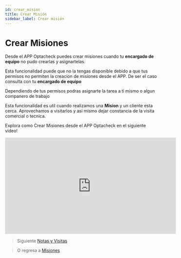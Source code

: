 ```yaml
---
id: crear_mision
title: Crear Misión
sidebar_label: Crear misión
---
```


# Crear Misiones

Desde el APP Optacheck puedes crear misiones cuando tu **encargado de equipo** no pudo crearlas y asignartelas. 

Esta funcionalidad puede que no la tengas disponible debido a que tus permisos no permiten la creacion de misiones desde el APP. De ser el caso consulta con tu **encargado de equipo**

Dependiendo de tus permisos podras asignarte la tarea a ti mismo o algun companero de trabajo

Esta funcionalidad es util cuando realizamos una **Mision** y un cliente esta cerca. Aprovechamos a visitarlos y asi mismo dejar constancia de la visita comercial o tecnica. 

Explora como Crear Misiones desde el APP Optacheck en el siguiente video! 
<iframe width="560" height="315" src="https://www.youtube.com/embed/kam67xQG0q0" frameborder="0" allow="accelerometer; autoplay; encrypted-media; gyroscope; picture-in-picture" allowfullscreen></iframe>


> Siguiente [Notas y Visitas](/v1/app-movil/notas_visitas.html)

> O regresa a [Misiones](/v1/app-movil/misiones.html)
<!--stackedit_data:
eyJoaXN0b3J5IjpbMjE0MDYxMzcyOSwxODA1NDg1MTI0LC0xOD
IxOTQ2MjMzXX0=
-->